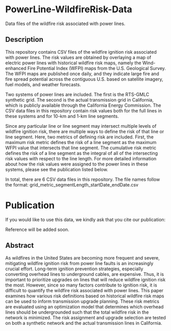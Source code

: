 # PowerLine-WildfireRisk-Data
Data files of the wildfire risk associated with power lines.

## Description
This repository contains CSV files of the wildfire ignition risk associated with power lines. The risk values are obtained by overlaying a map of electric power lines with historical wildfire risk maps, namely the Wind-enhanced Fire Potential Index (WFPI) maps from the U.S. Geological Survey. The WFPI maps are published once daily, and they indicate large fire and fire spread potential across the contiguous U.S. based on satellite imagery, fuel models, and weather forecasts.

Two systems of power lines are included. The first is the RTS-GMLC synthetic grid. The second is the actual transmission grid in California, which is publicly available through the California Energy Commission. The CSV data files in this repository contain risk values both for the full lines in these systems and for 10-km and 1-km line segments.

Since any particular line or line segment may intersect multiple levels of wildfire ignition risk, there are multiple ways to define the risk of that line or line segment. Here, two metrics of defining risk are included. First, the maximum risk metric defines the risk of a line segment as the maximum WFPI value that intersects that line segment. The cumulative risk metric defines the risk of a line segment as the integral of all of the intersecting risk values with respect to the line length. For more detailed information about how the risk values were assigned to the power lines in these systems, please see the publication listed below.

In total, there are 6 CSV data files in this repository. The file names follow the format: 
  grid_metric_segmentLength_startDate_endDate.csv

# Publication
If you would like to use this data, we kindly ask that you cite our publication:

  Reference will be added soon.

## Abstract
As wildfires in the United States are becoming more frequent and severe, mitigating wildfire ignition risk from power line faults is an increasingly crucial effort. Long-term ignition prevention strategies, especially converting overhead lines to underground cables, are expensive. Thus, it is important to prioritize upgrades on lines that will reduce wildfire ignition risk the most. However, since so many factors contribute to ignition risk, it is difficult to quantify the wildfire risk associated with power lines. This paper examines how various risk definitions based on historical wildfire risk maps can be used to inform transmission upgrade planning. These risk metrics are evaluated using an optimization model that determines which overhead lines should be undergrounded such that the total wildfire risk in the network is minimized. The risk assignment and upgrade selection are tested on both a synthetic network and the actual transmission lines in California.
